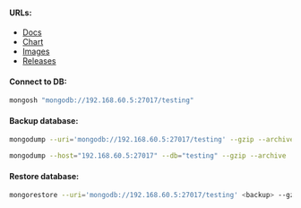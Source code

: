 #### URLs:
- [Docs](https://www.mongodb.com/docs/)
- [Chart](https://github.com/bitnami/charts/tree/main/bitnami/mongodb)
- [Images](https://hub.docker.com/r/bitnami/mongodb/tags)
- [Releases](https://github.com/mongodb/mongo/tags)

#### Connect to DB:
```bash
mongosh "mongodb://192.168.60.5:27017/testing"
```

#### Backup database:
```bash
mongodump --uri='mongodb://192.168.60.5:27017/testing' --gzip --archive
```
```bash
mongodump --host="192.168.60.5:27017" --db="testing" --gzip --archive
```

#### Restore database:
```bash
mongorestore --uri='mongodb://192.168.60.5:27017/testing' <backup> --gzip --archive
```

